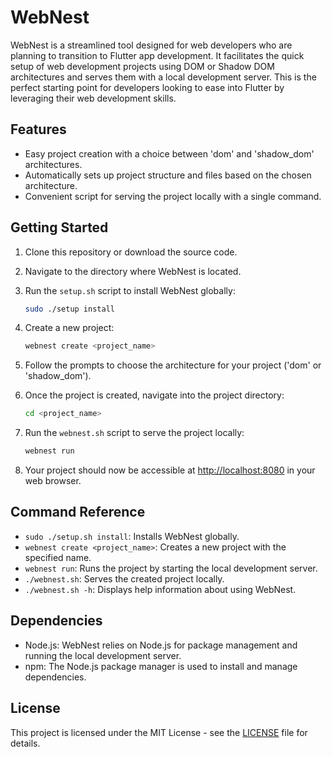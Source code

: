 # WebNest

WebNest is a streamlined tool designed for web developers who are planning to transition to Flutter app development. It facilitates the quick setup of web development projects using DOM or Shadow DOM architectures and serves them with a local development server. This is the perfect starting point for developers looking to ease into Flutter by leveraging their web development skills.

## Features

- Easy project creation with a choice between 'dom' and 'shadow_dom' architectures.
- Automatically sets up project structure and files based on the chosen architecture.
- Convenient script for serving the project locally with a single command.

## Getting Started

1. Clone this repository or download the source code.

2. Navigate to the directory where WebNest is located.

3. Run the `setup.sh` script to install WebNest globally:
    ```bash
    sudo ./setup install
    ```

4. Create a new project:
    ```bash
    webnest create <project_name>
    ```

5. Follow the prompts to choose the architecture for your project ('dom' or 'shadow_dom').

6. Once the project is created, navigate into the project directory:
    ```bash
    cd <project_name>
    ```

7. Run the `webnest.sh` script to serve the project locally:
    ```bash
    webnest run
    ```

8. Your project should now be accessible at [http://localhost:8080](http://localhost:8080) in your web browser.

## Command Reference

- `sudo ./setup.sh install`: Installs WebNest globally.
- `webnest create <project_name>`: Creates a new project with the specified name.
- `webnest run`: Runs the project by starting the local development server.
- `./webnest.sh`: Serves the created project locally.
- `./webnest.sh -h`: Displays help information about using WebNest.

## Dependencies

- Node.js: WebNest relies on Node.js for package management and running the local development server.
- npm: The Node.js package manager is used to install and manage dependencies.

## License

This project is licensed under the MIT License - see the [LICENSE](LICENSE.md) file for details.
